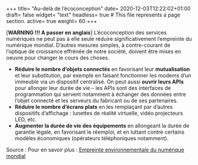 +++
title= "Au-delà de l’écoconception"
date= 2020-12-03T12:22:02+01:00
draft= false
widget= "text"
headless= true  # This file represents a page section.
active= true
weight= 60
+++

[**WARNING !!! A passer en anglais**] L’écoconception des services numériques ne peut pas à elle seule réduire
significativement l’empreinte du numérique mondial. D’autres mesures simples, à contre-courant de l’optique de
croissance effrénée de notre société, doivent être mises en oeuvre pour changer le cours des choses.

- **Réduire le nombre d’objets connectés** en favorisant leur **mutualisation** et leur substitution, par exemple en
  faisant fonctionner les modems d’un immeuble via un dispositif centralisé. On peut aussi **ouvrir leurs APIs** pour
  allonger leur durée de vie – les APIs sont des interfaces de programmation qui servent notamment à échanger des
  données entre l’objet connecté et les serveurs du fabricant ou de ses partenaires.
- **Réduire le nombre d’écrans plats** en les remplaçant par d’autres dispositifs d’affichage : lunettes de réalité
  virtuelle, vidéo projecteurs LED, etc.
- **Augmenter la durée de vie des équipements** en allongeant la durée de garantie légale, en favorisant le réemploi, et
  en luttant contre certains modèles économiques (opérateurs téléphoniques notamment).

Source : Pour en savoir plus :
[Empreinte environnementale du numérique mondial](https://www.greenit.fr/etude-empreinte-environnementale-du-numerique-mondial/)
